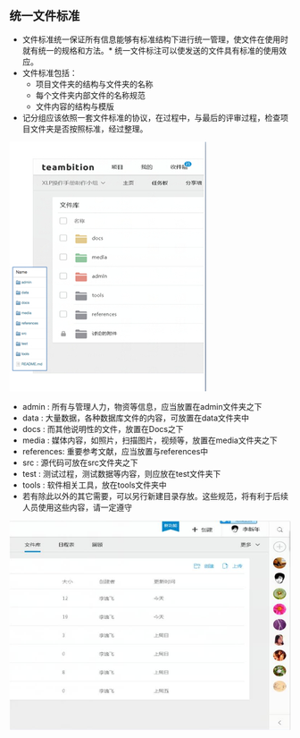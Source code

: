 ## 统一文件标准

* 文件标准统一保证所有信息能够有标准结构下进行统一管理，使文件在使用时就有统一的规格和方法。* 统一文件标注可以使发送的文件具有标准的使用效应。
* 文件标准包括：
	* 项目文件夹的结构与文件夹的名称
	* 每个文件夹内部文件的名称规范
	* 文件内容的结构与模版
* 记分组应该依照一套文件标准的协议，在过程中，与最后的评审过程，检查项目文件夹是否按照标准，经过整理。   

![0](00.jpg) 

* admin : 所有与管理人力，物资等信息，应当放置在admin文件夹之下
* data : 大量数据，各种数据库文件的内容，可放置在data文件夹中
* docs : 而其他说明性的文件，放置在Docs之下
* media : 媒体内容，如照片，扫描图片，视频等，放置在media文件夹之下
* references: 重要参考文献，应当放置与references中
* src : 源代码可放在src文件夹之下
* test : 测试过程，测试数据等内容，则应放在test文件夹下
* tools : 软件相关工具，放在tools文件夹中
* 若有除此以外的其它需要，可以另行新建目录存放。这些规范，将有利于后续人员使用这些内容，请一定遵守


![0](01.jpg)